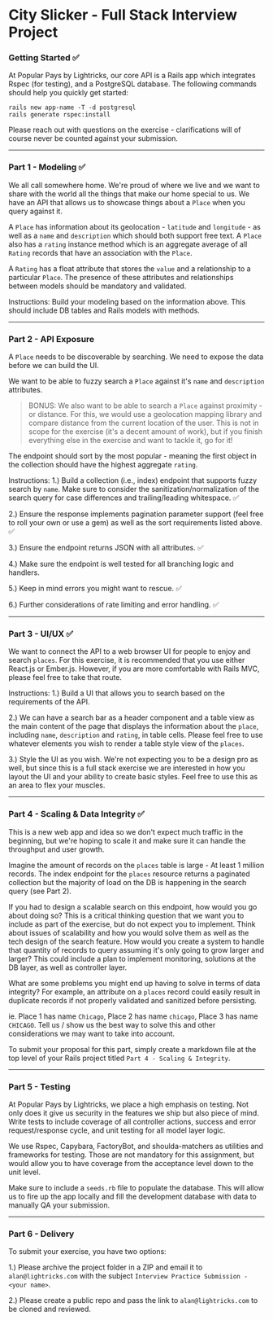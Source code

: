 # City Slicker - Full Stack Interview Project

### Getting Started ✅ 

At Popular Pays by Lightricks, our core API is a Rails app which integrates Rspec (for testing), and a PostgreSQL database. The following commands should help you quickly get started:
```
rails new app-name -T -d postgresql
rails generate rspec:install
```
Please reach out with questions on the exercise - clarifications will of course never be counted against your submission.

----------------------

### Part 1 - Modeling ✅ 

We all call somewhere home. We're proud of where we live and we want to share with the world all the things that make our home special to us. We have an API that allows us to showcase things about a `Place` when you query against it. 

A `Place` has information about its geolocation - `latitude` and `longitude` - as well as a `name` and `description` which should both support free text. A `Place` also has a `rating` instance method which is an aggregate average of all `Rating` records that have an association with the `Place`.

A `Rating` has a float attribute that stores the `value` and a relationship to a particular `Place`. The presence of these attributes and relationships between models should be mandatory and validated.

Instructions: Build your modeling based on the information above. This should include DB tables and Rails models with methods.

-----------------------

### Part 2 - API Exposure 

A `Place` needs to be discoverable by searching. We need to expose the data before we can build the UI.

We want to be able to fuzzy search a `Place` against it's `name` and `description` attributes.  

> BONUS: We also want to be able to search a `Place` against proximity - or distance. For this, we would use a geolocation mapping library and compare distance from the current location of the user. This is not in scope for the exercise (it's a decent amount of work), but if you finish everything else in the exercise and want to tackle it, go for it!

The endpoint should sort by the most popular - meaning the first object in the collection should have the highest aggregate `rating`.

Instructions:
1.) Build a collection (i.e., index) endpoint that supports fuzzy search by `name`. Make sure to consider the sanitization/normalization of the search query for case differences and trailing/leading whitespace. ✅

2.) Ensure the response implements pagination parameter support (feel free to roll your own or use a gem) as well as the sort requirements listed above. ✅

3.) Ensure the endpoint returns JSON with all attributes. ✅

4.) Make sure the endpoint is well tested for all branching logic and handlers.

5.) Keep in mind errors you might want to rescue. ✅

6.) Further considerations of rate limiting and error handling. ✅

------------------------

### Part 3 - UI/UX ✅

We want to connect the API to a web browser UI for people to enjoy and search `places`. For this exercise, it is recommended that you use either React.js or Ember.js. However, if you are more comfortable with Rails MVC, please feel free to take that route.

Instructions:
1.) Build a UI that allows you to search based on the requirements of the API.

2.) We can have a search bar as a header component and a table view as the main content of the page that displays the information about the `place`, including `name`, `description` and `rating`, in table cells. Please feel free to use whatever elements you wish to render a table style view of the `places`.

3.) Style the UI as you wish. We're not expecting you to be a design pro as well, but since this is a full stack exercise we are interested in how you layout the UI and your ability to create basic styles. Feel free to use this as an area to flex your muscles.

------------------------

### Part 4 - Scaling & Data Integrity ✅

This is a new web app and idea so we don't expect much traffic in the beginning, but we're hoping to scale it and make sure it can handle the throughput and user growth.

Imagine the amount of records on the `places` table is large - At least 1 million records.  The index endpoint for the `places` resource returns a paginated collection but the majority of load on the DB is happening in the search query (see Part 2).

If you had to design a scalable search on this endpoint, how would you go about doing so? This is a critical thinking question that we want you to include as part of the exercise, but do not expect you to implement. Think about issues of scalability and how you would solve them as well as the tech design of the search feature. How would you create a system to handle that quantity of records to query assuming it's only going to grow larger and larger? This could include a plan to implement monitoring, solutions at the DB layer, as well as controller layer.

What are some problems you might end up having to solve in terms of data integrity? For example, an attribute on a `places` record could easily result in duplicate records if not properly validated and sanitized before persisting.

ie. Place 1 has name `Chicago`, Place 2 has name `chicago`, Place 3 has name `CHICAGO`. Tell us / show us the best way to solve this and other considerations we may want to take into account.

To submit your proposal for this part, simply create a markdown file at the top level of your Rails project titled `Part 4 - Scaling & Integrity`.

-----------------------

### Part 5 - Testing

At Popular Pays by Lightricks, we place a high emphasis on testing. Not only does it give us security in the features we ship but also piece of mind. Write tests to include coverage of all controller actions, success and error request/response cycle, and unit testing for all model layer logic.

We use Rspec, Capybara, FactoryBot, and shoulda-matchers as utilities and frameworks for testing. Those are not mandatory for this assignment, but would allow you to have coverage from the acceptance level down to the unit level.

Make sure to include a `seeds.rb` file to populate the database.  This will allow us to fire up the app locally and fill the development database with data to manually QA your submission.

-----------------------

### Part 6 - Delivery

To submit your exercise, you have two options:

1.) Please archive the project folder in a ZIP and email it to `alan@lightricks.com` with the subject `Interview Practice Submission - <your name>`.

2.) Please create a public repo and pass the link to `alan@lightricks.com` to be cloned and reviewed.